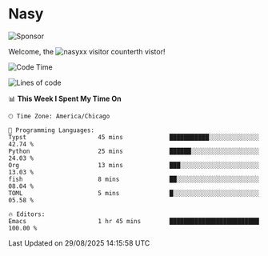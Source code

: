 # Nasy

<!--
<p align="center">
<img height="200" src="https://github-readme-stats.vercel.app/api?username=nasyxx&count_private=true&show_icons=true&theme=dracula&include_all_commits=true"/>
<img height="200" src="https://github-readme-stats.vercel.app/api/top-langs/?username=nasyxx&theme=dracula&hide=html,jupyter+notebook&count_private=true&show_icons=true"/>
</p>

  
----------------
-->

![Sponsor](https://img.shields.io/static/v1.svg?label=Sponsor&message=%E2%9D%A4&logo=GitHub&style=flat&color=pink)
 
Welcome, the ![nasyxx visitor counter](https://count.getloli.com/get/@nasyxx?theme=rule34)th vistor!
 
<!--START_SECTION:waka-->
![Code Time](http://img.shields.io/badge/Code%20Time-4%2C752%20hrs%2053%20mins-blue)

![Lines of code](https://img.shields.io/badge/From%20Hello%20World%20I%27ve%20Written-6.3%20million%20lines%20of%20code-blue)

📊 **This Week I Spent My Time On** 

```text
🕑︎ Time Zone: America/Chicago

💬 Programming Languages: 
Typst                    45 mins             ███████████░░░░░░░░░░░░░░   42.74 % 
Python                   25 mins             ██████░░░░░░░░░░░░░░░░░░░   24.03 % 
Org                      13 mins             ███░░░░░░░░░░░░░░░░░░░░░░   13.03 % 
fish                     8 mins              ██░░░░░░░░░░░░░░░░░░░░░░░   08.04 % 
TOML                     5 mins              █░░░░░░░░░░░░░░░░░░░░░░░░   05.58 % 

🔥 Editors: 
Emacs                    1 hr 45 mins        █████████████████████████   100.00 % 
```


 Last Updated on 29/08/2025 14:15:58 UTC
<!--END_SECTION:waka-->

<!-- ![visitors](https://visitor-badge.laobi.icu/badge?page_id=nasyxx.nasyxx) -->
